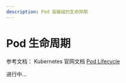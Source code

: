 ```yaml
---
description: Pod 容器组的生命周期
---
```


# Pod 生命周期

参考文档： Kubernetes 官网文档 [Pod Lifecycle](https://kubernetes.io/docs/concepts/workloads/pods/pod-lifecycle/)

进行中...
